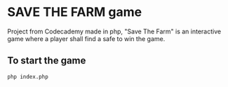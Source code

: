 # SAVE THE FARM game


Project from Codecademy made in php, "Save The Farm" is an interactive game where a player shall find a safe to win the game.


## To start the game
```php index.php```